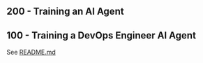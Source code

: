 ## 200 - Training an AI Agent

## 100 - Training a DevOps Engineer AI Agent

See [README.md](./100/README.md)